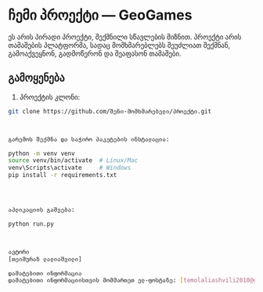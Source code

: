 # ჩემი პროექტი — GeoGames

ეს არის პირადი პროექტი, შექმნილი სწავლების მიზნით. პროექტი არის თამაშების პლატფორმა, სადაც მომხმარებლებს შეუძლიათ შექმნან, გამოაქვეყნონ, გადმოწერონ და შეაფასონ თამაშები.

## გამოყენება

1. პროექტის კლონი:
```bash
git clone https://github.com/შენი-მომხმარებელი/პროექტი.git



გარემოს შექმნა და საჭირო პაკეტების ინსტალაცია:

python -m venv venv
source venv/bin/activate  # Linux/Mac
venv\Scripts\activate     # Windows
pip install -r requirements.txt




აპლიკაციის გაშვება:

python run.py



ავტორი
[თეიმურაზ ლალიაშვილი]

დამატებითი ინფორმაცია
დამატებითი ინფორმაციისთვის მომმართეთ ელ-ფოსტაზე: [temolaliashvili2010@gmail.com]